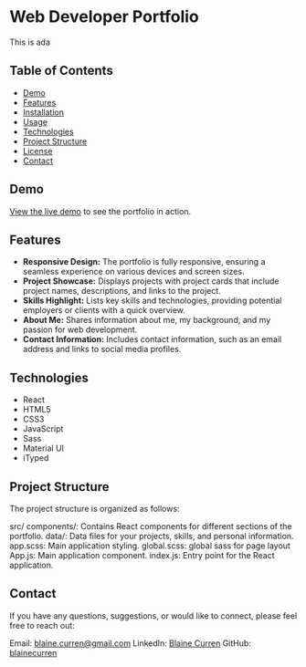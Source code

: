 # Web Developer Portfolio

This is ada

## Table of Contents

- [Demo](#demo)
- [Features](#features)
- [Installation](#installation)
- [Usage](#usage)
- [Technologies](#technologies)
- [Project Structure](#project-structure)
- [License](#license)
- [Contact](#contact)

## Demo

[View the live demo](https://beamish-pastelito-94935e.netlify.app/) to see the portfolio in action.

## Features

- **Responsive Design:** The portfolio is fully responsive, ensuring a seamless experience on various devices and screen sizes.
- **Project Showcase:** Displays projects with project cards that include project names, descriptions, and links to the project.
- **Skills Highlight:** Lists key skills and technologies, providing potential employers or clients with a quick overview.
- **About Me:** Shares information about me, my background, and my passion for web development.
- **Contact Information:** Includes contact information, such as an email address and links to social media profiles.

## Technologies

- React
- HTML5
- CSS3
- JavaScript
- Sass
- Material UI
- iTyped

## Project Structure

The project structure is organized as follows:

src/
components/: Contains React components for different sections of the portfolio.
data/: Data files for your projects, skills, and personal information.
app.scss: Main application styling.
global.scss: global sass for page layout
App.js: Main application component.
index.js: Entry point for the React application.

## Contact

If you have any questions, suggestions, or would like to connect, please feel free to reach out:

Email: blaine.curren@gmail.com
LinkedIn: [Blaine Curren](https://www.linkedin.com/in/blaine-curren-27657690)
GitHub: [blainecurren](https://github.com/blainecurren)
